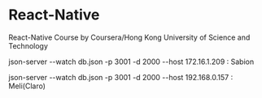 # React-Native
React-Native Course by Coursera/Hong Kong University of Science and Technology

json-server --watch db.json -p 3001 -d 2000 --host 172.16.1.209 : Sabion

json-server --watch db.json -p 3001 -d 2000 --host 192.168.0.157 : Meli(Claro)
